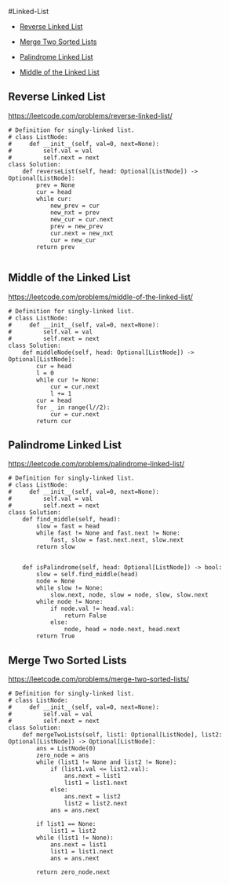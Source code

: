 #Linked-List

+ [Reverse Linked List](#reverse-linked-list)

+ [﻿Merge Two Sorted Lists](#﻿merge-two-sorted-lists)

+ [Palindrome Linked List](#palindrome-linked-list)

+ [Middle of the Linked List](#middle-of-the-linked-list)

## Reverse Linked List

<https://leetcode.com/problems/reverse-linked-list/>

```python3
# Definition for singly-linked list.
# class ListNode:
#     def __init__(self, val=0, next=None):
#         self.val = val
#         self.next = next
class Solution:
    def reverseList(self, head: Optional[ListNode]) -> Optional[ListNode]:
        prev = None
        cur = head
        while cur:
            new_prev = cur
            new_nxt = prev
            new_cur = cur.next
            prev = new_prev
            cur.next = new_nxt
            cur = new_cur
        return prev
            
```

## Middle of the Linked List

<https://leetcode.com/problems/middle-of-the-linked-list/>

```python3
# Definition for singly-linked list.
# class ListNode:
#     def __init__(self, val=0, next=None):
#         self.val = val
#         self.next = next
class Solution:
    def middleNode(self, head: Optional[ListNode]) -> Optional[ListNode]:
        cur = head
        l = 0
        while cur != None:
            cur = cur.next
            l += 1
        cur = head
        for _ in range(l//2):
            cur = cur.next
        return cur

```

## Palindrome Linked List

<https://leetcode.com/problems/palindrome-linked-list/>

```python3
# Definition for singly-linked list.
# class ListNode:
#     def __init__(self, val=0, next=None):
#         self.val = val
#         self.next = next
class Solution:
    def find_middle(self, head):
        slow = fast = head
        while fast != None and fast.next != None:
            fast, slow = fast.next.next, slow.next
        return slow


    def isPalindrome(self, head: Optional[ListNode]) -> bool:
        slow = self.find_middle(head)
        node = None
        while slow != None:
            slow.next, node, slow = node, slow, slow.next
        while node != None:
            if node.val != head.val:
                return False
            else:
                node, head = node.next, head.next
        return True

```

## ﻿Merge Two Sorted Lists

<https://leetcode.com/problems/merge-two-sorted-lists/>

```python3
# Definition for singly-linked list.
# class ListNode:
#     def __init__(self, val=0, next=None):
#         self.val = val
#         self.next = next
class Solution:
    def mergeTwoLists(self, list1: Optional[ListNode], list2: Optional[ListNode]) -> Optional[ListNode]:
        ans = ListNode(0)
        zero_node = ans
        while (list1 != None and list2 != None):
            if (list1.val <= list2.val):
                ans.next = list1
                list1 = list1.next
            else:
                ans.next = list2
                list2 = list2.next
            ans = ans.next

        if list1 == None:
            list1 = list2
        while (list1 != None):
            ans.next = list1
            list1 = list1.next
            ans = ans.next

        return zero_node.next

```
